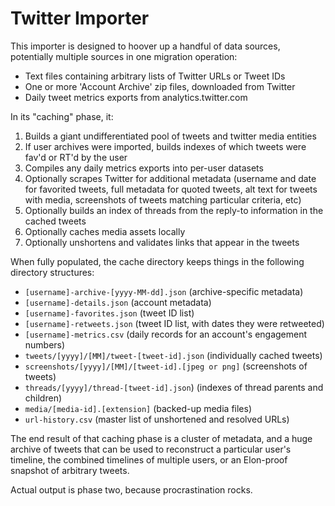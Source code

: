 # Twitter Importer

This importer is designed to hoover up a handful of data sources, potentially
multiple sources in one migration operation:

- Text files containing arbitrary lists of Twitter URLs or Tweet IDs
- One or more 'Account Archive' zip files, downloaded from Twitter
- Daily tweet metrics exports from analytics.twitter.com

In its "caching" phase, it:

1. Builds a giant undifferentiated pool of tweets and twitter media entities
2. If user archives were imported, builds indexes of which tweets were fav'd
   or RT'd by the user
3. Compiles any daily metrics exports into per-user datasets
4. Optionally scrapes Twitter for additional metadata (username and date for
   favorited tweets, full metadata for quoted tweets, alt text for tweets
   with media, screenshots of tweets matching particular criteria, etc)
5. Optionally builds an index of threads from the reply-to information in
   the cached tweets
6. Optionally caches media assets locally
7. Optionally unshortens and validates links that appear in the tweets

When fully populated, the cache directory keeps things in the following
directory structures:

- `[username]-archive-[yyyy-MM-dd].json` (archive-specific metadata)
- `[username]-details.json` (account metadata)
- `[username]-favorites.json` (tweet ID list)
- `[username]-retweets.json` (tweet ID list, with dates they were retweeted)
- `[username]-metrics.csv` (daily records for an account's engagement numbers)
- `tweets/[yyyy]/[MM]/tweet-[tweet-id].json` (individually cached tweets)
- `screenshots/[yyyy]/[MM]/[tweet-id].[jpeg or png]` (screenshots of tweets)
- `threads/[yyyy]/thread-[tweet-id].json`) (indexes of thread parents and children)
- `media/[media-id].[extension]` (backed-up media files)
- `url-history.csv` (master list of unshortened and resolved URLs)

The end result of that caching phase is a cluster of metadata, and a huge
archive of tweets that can be used to reconstruct a particular user's
timeline, the combined timelines of multiple users, or an Elon-proof
snapshot of arbitrary tweets.

Actual output is phase two, because procrastination rocks.
